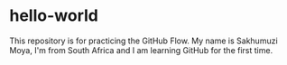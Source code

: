 # hello-world
This repository is for practicing the GitHub Flow.
My name is Sakhumuzi Moya, I'm from South Africa and I am learning GitHub for the first time.
